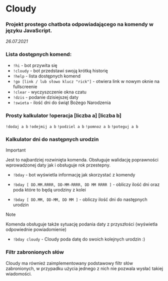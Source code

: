 # Cloudy
### Projekt prostego chatbota odpowiadającego na komendy w języku JavaScript.
*26.07.2021*
### Lista dostępnych komend:
- ```!hi``` - bot przywita się
- ```!cloudy``` - bot przedstawi swoją krótką historię
- ```!help``` - lista dostępnych komend
- ```!go [link / lub słowo klucz "rick"]``` - otwiera link w nowym oknie na fullscreenie
- ```!clear``` - wyczyszczenie okna czatu
- ```!dzis``` - podanie dzisiejszej daty
- ```!swieta``` - ilość dni do świąt Bożego Narodzenia

### Prosty kalkulator !operacja [liczba a] [liczba b]
```!dodaj a b```
```!odejmij a b```
```!podziel a b```
```!pomnoz a b```
```!poteguj a b```

### Kalkulator dni do następnych urodzin
> [!IMPORTANT]
> Jest to najbardziej rozwinięta komenda. Obsługuje walidację poprawności wprowadzonej daty jak i obsługuje rok przestepny.
- ```!bday``` - bot wyświetla informację jak skorzystać z komendy

- ```!bday [ DD.MM.RRRR, DD-MM-RRRR, DD MM RRRR ]```  -  obliczy ilość dni oraz poda które to będą urodziny z kolei
- ```!bday [ DD.MM, DD-MM, DD MM ]``` -  obliczy ilość dni do następnych urodzin
> [!NOTE]
> Komenda obsługuje także sytuację podania daty z przyszłości (wyświetla odpowiednie powiadomienie)
- ```!bday cloudy``` - Cloudy poda datę do swoich kolejnych urodzin :)

### Filtr zabronionych słów
Cloudy ma również zaimplementowany podstawowy filtr słów zabronionych, w przypadku użycia jednego z nich nie pozwala wysłać takiej wiadomości.
